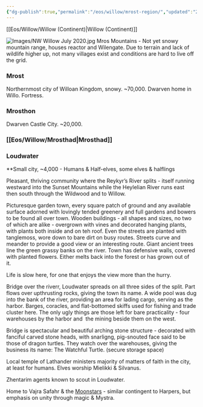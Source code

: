 ```yaml
---
{"dg-publish":true,"permalink":"/eos/willow/mrost-region/","updated":"2024-12-23T20:39:45.991-05:00"}
---
```


[[Eos/Willow/Willow (Continent)\|Willow (Continent)]]

![Images/NW Willow July 2020.jpg](/img/user/Images/NW%20Willow%20July%202020.jpg)
Mros Mountains - Not yet snowy mountain range, houses reactor and Wilengate. Due to terrain and lack of wildlife higher up, not many villages exist and conditions are hard to live off the grid. 
### Mrost 
Northernmost city of Willoan Kingdom, snowy. ~70,000. Dwarven home in Willo. Fortress. 
### Mrosthon
Dwarven Castle City. ~20,000.
### [[Eos/Willow/Mrosthad\|Mrosthad]]

### Loudwater
**Small city, ~4,000 - Humans & Half-elves, some elves & halflings

Pleasant, thriving community where the Reykyr’s River splits - itself running westward into the Sunset Mountains while the Heylelian River runs east then south through the Wildwood and to Willow.

Picturesque garden town, every square patch of ground and any available surface adorned with lovingly tended greenery and full gardens and bowers to be found all over town. Wooden buildings - all shapes and sizes, no two of which are alike - overgrown with vines and decorated hanging plants, with plants both inside and on teh roof. Even the streets are planted with tanglemoss, wore down to bare dirt on busy routes. Streets curve and meander to provide a good view or an interesting route. Giant ancient trees line the green grassy banks on the river. Town has defensive walls, covered with planted flowers. Either melts back into the forest or has grown out of it. 

Life is slow here, for one that enjoys the view more than the hurry.

Bridge over the riverr, Loudwater spreads on all three sides of the split. Part flows over upthrusting rocks, giving the town its name. A wide pool was dug into the bank of the river, providing an area for lading cargo, serving as the harbor. Barges, coracles, and flat-bottomed skiffs used for fishing and trade cluster here. The only ugly things are those left for bare practicality - four warehouses by the harbor and  the mining beside them on the west.

Bridge is spectacular and beautiful arching stone structure - decorated with fanciful carved stone heads, with snarligng, pig-snouted face said to be those of dragon turtles. They watch over the warehouses, giving the business its name: The Watchful Turtle. (secure storage space)

Local temple of Lathander ministers majority of matters of faith in the city, at least for humans. Elves worship Mielikki & Silvanus. 

Zhentarim agents known to scout in Loudwater.

Home to Vajra Safahr & the [Moonstars](https://forgottenrealms.fandom.com/wiki/Moonstars) - similar contingent to Harpers, but emphasis on unity through magic & Mystra.